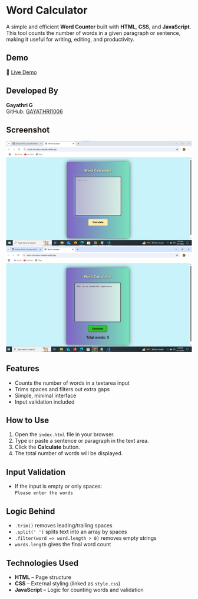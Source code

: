 # Word Calculator

A simple and efficient **Word Counter** built with **HTML**, **CSS**, and **JavaScript**. This tool counts the number of words in a given paragraph or sentence, making it useful for writing, editing, and productivity.

## Demo

🔗 [Live Demo](https://word-calculator-sample.netlify.app/)  

## Developed By
**Gayathri G**  
GitHub: [GAYATHRI1006](https://github.com/GAYATHRI1006)

## Screenshot

![Word Calculator Screenshot](word1.png)  
![Word Calculator Screenshot](word2.png)  

## Features

- Counts the number of words in a textarea input
- Trims spaces and filters out extra gaps
- Simple, minimal interface
- Input validation included

## How to Use

1. Open the `index.html` file in your browser.
2. Type or paste a sentence or paragraph in the text area.
3. Click the **Calculate** button.
4. The total number of words will be displayed.

## Input Validation

- If the input is empty or only spaces:  
  `Please enter the words`

## Logic Behind

- `.trim()` removes leading/trailing spaces
- `.split(' ')` splits text into an array by spaces
- `.filter(word => word.length > 0)` removes empty strings
- `words.length` gives the final word count

## Technologies Used

- **HTML** – Page structure
- **CSS** – External styling (linked as `style.css`)
- **JavaScript** – Logic for counting words and validation
